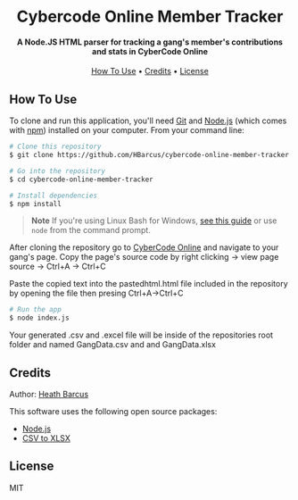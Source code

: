 
<h1 align="center">
  <br>
  Cybercode Online Member Tracker
  <br>
</h1>

<h4 align="center">A Node.JS HTML parser for tracking a gang's member's contributions and stats in CyberCode Online</h4>

<p align="center">
  <a href="#how-to-use">How To Use</a> •
  <a href="#credits">Credits</a> •
  <a href="#license">License</a>
</p>

## How To Use

To clone and run this application, you'll need [Git](https://git-scm.com) and [Node.js](https://nodejs.org/en/download/) (which comes with [npm](http://npmjs.com)) installed on your computer. From your command line:

```bash
# Clone this repository
$ git clone https://github.com/HBarcus/cybercode-online-member-tracker

# Go into the repository
$ cd cybercode-online-member-tracker

# Install dependencies
$ npm install
```

> **Note**
> If you're using Linux Bash for Windows, [see this guide](https://www.howtogeek.com/261575/how-to-run-graphical-linux-desktop-applications-from-windows-10s-bash-shell/) or use `node` from the command prompt.

After cloning the repository go to [CyberCode Online](https://cybercodeonline.com/) and navigate to your gang's page. Copy the page's source code by right clicking -> view page source -> Ctrl+A -> Ctrl+C

Paste the copied text into the pastedhtml.html file included in the repository by opening the file then presing Ctrl+A->Ctrl+C

```bash
# Run the app
$ node index.js
```

Your generated .csv and .excel file will be inside of the repositories root folder and named GangData.csv and and GangData.xlsx

## Credits

Author:
[Heath Barcus](https://github.com/HBarcus)

This software uses the following open source packages:

- [Node.js](https://nodejs.org/)
- [CSV to XLSX](https://www.npmjs.com/package/@aternus/csv-to-xlsx?activeTab=dependencies)

## License

MIT
